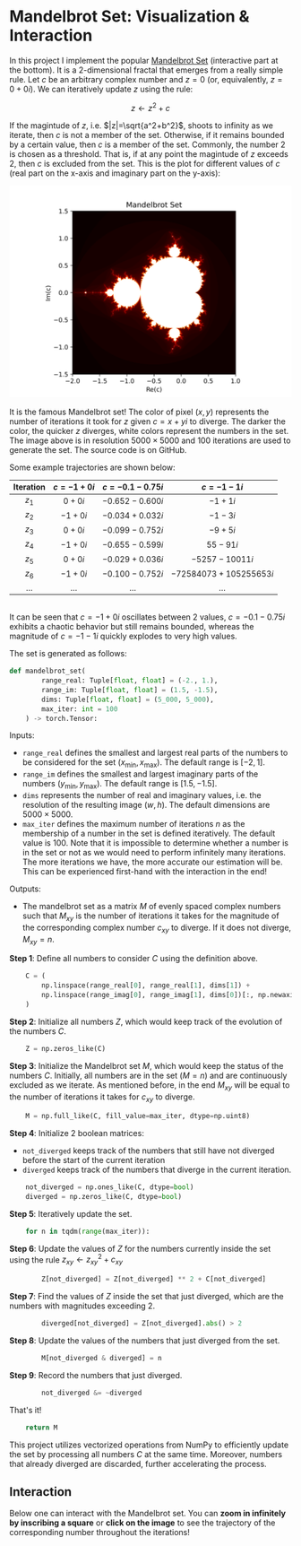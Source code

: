 # Mandelbrot Set: Visualization & Interaction

In this project I implement the popular [Mandelbrot Set](https://en.wikipedia.org/wiki/Mandelbrot_set) (interactive part at the bottom). It is a 2-dimensional fractal that emerges from a really simple rule. Let $c$ be an arbitrary complex number and $z=0$ (or, equivalently, $z=0+0i$). We can iteratively update $z$ using the rule:

$$
z\gets z^2+c
$$

If the magintude of $z$, i.e. $|z|=\sqrt{a^2+b^2}$, shoots to infinity as we iterate, then $c$ is not a member of the set. Otherwise, if it remains bounded by a certain value, then $c$ is a member of the set. Commonly, the number 2 is chosen as a threshold. That is, if at any point the magintude of $z$ exceeds 2, then $c$ is excluded from the set. This is the plot for different values of $c$ (real part on the x-axis and imaginary part on the y-axis):

![MandelbrotSetViz](../../assets/mandelbrot/image.png#mandelbrot_img)

It is the famous Mandelbrot set! The color of pixel $(x,y)$ represents the number of iterations it took for $z$ given $c=x+yi$ to diverge. The darker the color, the quicker $z$ diverges, white colors represent the numbers in the set. The image above is in resolution $5000\times5000$ and $100$ iterations are used to generate the set. The source code is on GitHub.

Some example trajectories are shown below:

| Iteration | $c=-1+0i$ | $c=-0.1-0.75i$ | $c=-1-1i$ |
|:---------:|:---------:|:--------------:|:---------:|
|   $z_1$   |  $0+0i$   |$-0.652-0.600i$ |$-1+1i$ |
|   $z_2$   |  $-1+0i$  |$-0.034+0.032i$ |$-1-3i$ |
|   $z_3$   |  $0+0i$   |$-0.099-0.752i$ |$-9+5i$ |
|   $z_4$   |  $-1+0i$  |$-0.655-0.599i$ |$55-91i$ |
|   $z_5$   |  $0+0i$   |$-0.029+0.036i$ |$-5257-10011i$ |
|   $z_6$   |  $-1+0i$  |$-0.100-0.752i$ |$-72584073+105255653i$ |
| $\ldots$  | $\ldots$  |    $\ldots$    |  $\ldots$  |

<br>It can be seen that $c=-1+0i$ oscillates between 2 values, $c=-0.1-0.75i$ exhibits a chaotic behavior but still remains bounded, whereas the magnitude of $c=-1-1i$ quickly explodes to very high values.

<!-- code -->

The set is generated as follows:

```python
def mandelbrot_set(
        range_real: Tuple[float, float] = (-2., 1.), 
        range_im: Tuple[float, float] = (1.5, -1.5), 
        dims: Tuple[float, float] = (5_000, 5_000), 
        max_iter: int = 100
    ) -> torch.Tensor:
```

Inputs:

- `range_real` defines the smallest and largest real parts of the numbers to be considered for the set $(x_{\min}, x_{\max})$. The default range is $[-2,1]$.
- `range_im` defines the smallest and largest imaginary parts of the numbers $(y_{\min}, y_{\max})$. The default range is $[1.5,-1.5]$.
- `dims` represents the number of real and imaginary values, i.e. the resolution of the resulting image $(w,h)$. The default dimensions are $5000\times 5000$.
- `max_iter` defines the maximum number of iterations $n$ as the membership of a number in the set is defined iteratively. The default value is $100$. Note that it is impossible to determine whether a number is in the set or not as we would need to perform infinitely many iterations. The more iterations we have, the more accurate our estimation will be. This can be experienced first-hand with the interaction in the end!

Outputs:

- The mandelbrot set as a matrix $M$ of evenly spaced complex numbers such that $M_{xy}$ is the number of iterations it takes for the magnitude of the corresponding complex number $c_{xy}$ to diverge. If it does not diverge, $M_{xy}=n$.

**Step 1**: Define all numbers to consider $C$ using the definition above.

```python
    C = (
        np.linspace(range_real[0], range_real[1], dims[1]) + 
        np.linspace(range_imag[0], range_imag[1], dims[0])[:, np.newaxis] * 1j
    )
```

**Step 2**: Initialize all numbers $Z$, which would keep track of the evolution of the numbers $C$.

```python
    Z = np.zeros_like(C)
```

**Step 3**: Initialize the Mandelbrot set $M$, which would keep the status of the numbers $C$. Initially, all numbers are in the set ($M=n$) and are continuously excluded as we iterate. As mentioned before, in the end $M_{xy}$ will be equal to the number of iterations it takes for $c_{xy}$ to diverge.

```python
    M = np.full_like(C, fill_value=max_iter, dtype=np.uint8)
```

**Step 4**: Initialize 2 boolean matrices:

- `not_diverged` keeps track of the numbers that still have not diverged before the start of the current iteration
- `diverged` keeps track of the numbers that diverge in the current iteration.

```python
    not_diverged = np.ones_like(C, dtype=bool)
    diverged = np.zeros_like(C, dtype=bool)
```

**Step 5**: Iteratively update the set.

```python
    for n in tqdm(range(max_iter)):
```

**Step 6**: Update the values of $Z$ for the numbers currently inside the set using the rule $z_{xy}\gets z_{xy}^2+c_{xy}$

```python
        Z[not_diverged] = Z[not_diverged] ** 2 + C[not_diverged]
```

**Step 7**: Find the values of $Z$ inside the set that just diverged, which are the numbers with magnitudes exceeding 2.

```python
        diverged[not_diverged] = Z[not_diverged].abs() > 2
```

**Step 8**: Update the values of the numbers that just diverged from the set.

```python
        M[not_diverged & diverged] = n
```

**Step 9**: Record the numbers that just diverged.

```python
        not_diverged &= ~diverged
```

That's it!

```python
    return M
```

<!-- code -->

This project utilizes vectorized operations from NumPy to efficiently update the set by processing all numbers $C$ at the same time. Moreover, numbers that already diverged are discarded, further accelerating the process.

## Interaction

Below one can interact with the Mandelbrot set. You can **zoom in infinitely by inscribing a square** or **click on the image** to see the trajectory of the corresponding number throughout the iterations!
